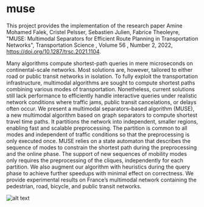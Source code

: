 # muse
This project provides the implementation of the research paper Amine Mohamed Falek, Cristel Pelsser, Sebastien Julien, Fabrice Theoleyre, "MUSE: Multimodal Separators for Efficient Route Planning in Transportation Networks", Transportation Science , Volume 56 , Number 2, 2022, https://doi.org/10.1287/trsc.2021.1104.

Many algorithms compute shortest-path queries in mere microseconds on continental-scale networks. Most solutions are, however, tailored to either road or public transit networks in isolation. To fully exploit the transportation infrastructure, multimodal algorithms are sought to compute shortest paths combining various modes of transportation. Nonetheless, current solutions still lack performance to efficiently handle interactive queries under realistic network conditions where traffic jams, public transit cancelations, or delays often occur. We present a multimodal separators–based algorithm (MUSE), a new multimodal algorithm based on graph separators to compute shortest travel time paths. It partitions the network into independent, smaller regions, enabling fast and scalable preprocessing. The partition is common to all modes and independent of traffic conditions so that the preprocessing is only executed once. MUSE relies on a state automaton that describes the sequence of modes to constrain the shortest path during the preprocessing and the online phase. The support of new sequences of mobility modes only requires the preprocessing of the cliques, independently for each partition. We also augment our algorithm with heuristics during the query phase to achieve further speedups with minimal effect on correctness. We provide experimental results on France’s multimodal network containing the pedestrian, road, bicycle, and public transit networks.

![alt text]([(https://reseaux.icube.unistra.fr/img_auth_namespace.php/thumb/c/c9/Logo.png/300px-Logo.png)])
